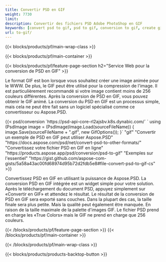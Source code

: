```yaml
---
title: Convertir PSD en GIF
weight: 7730
limit: 
description: Convertir des fichiers PSD Adobe PhotoShop en GIF
keywords: [convert psd to gif, psd to gif, conversion to gif, create gif from psd, print psd as gif]
url: to-gif/
---
```


{{< blocks/products/pf/main-wrap-class >}}

{{< blocks/products/pf/main-container >}}

{{< blocks/products/pf/feature-page-section h2="Service Web pour la conversion de PSD en GIF" >}}
<p>Le format GIF est bon lorsque vous souhaitez créer une image animée pour le WWW. De plus, le GIF peut être utilisé pour la compression de l'image. Il est particulièrement recommandé si votre image contient moins de 256 couleurs différentes. Après la conversion de PSD en GIF, vous pouvez obtenir le GIF animé. La conversion du PSD en GIF est un processus simple, mais cela ne peut être fait sans un logiciel spécialisé comme ce convertisseur ou Aspose.PSD.</p>
{{< psd/conversion `https://psd-api-core-rl2ajsbv.k8s.dynabic.com/` 
`    using (PsdImage image = (PsdImage)Image.Load(sourceFileName))
    {
        image.Save(sourceFileName + ".gif",  new GifOptions());
    }` 
"gif" 
"Convertir un exemple de PSD en GIF peut utiliser Aspose.PSD"  "https://docs.aspose.com/psd/net/convert-psd-to-other-formats/" 
"Convertissez votre fichier PSD en GIF en ligne" "https://products.aspose.app/psd/conversion/psd-to-gif" 
"Exemples sur l'essentiel" "https://gist.github.com/aspose-com-gists/5a58a43ac00fd68974d95b72d2fdb5e8#file-convert-psd-to-gif-cs" >}}
<p>Convertissez PSD en GIF en utilisant la puissance de Aspose.PSD. La conversion PSD en GIF intégrée est un widget simple pour votre solution. Après le téléchargement du document PSD, appuyez simplement sur «Convertir en GIF» et attendez le résultat. Le résultat de la conversion de PSD en GIF sera exporté sans couches. Dans la plupart des cas, la taille finale sera plus petite. Mais la qualité peut également être manquée. En raison de la taille maximale de la palette d'images GIF. Le fichier PSD prend en charge les «True Colors» mais le GIF ne prend en charge que 256 couleurs. </p>
{{< /blocks/products/pf/feature-page-section >}}
{{< /blocks/products/pf/main-container >}}


{{< /blocks/products/pf/main-wrap-class >}}

{{< blocks/products/products-backtop-button >}}
